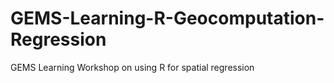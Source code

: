 # GEMS-Learning-R-Geocomputation-Regression
GEMS Learning Workshop on using R for spatial regression
